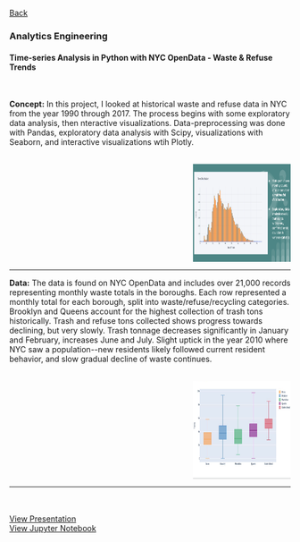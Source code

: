 [Back](https://zenjen-devs.github.io)

### Analytics Engineering
#### Time-series Analysis in Python with NYC OpenData - Waste & Refuse Trends 
<br>

**Concept:** In this project, I looked at historical waste and refuse data in NYC from the year 1990 through 2017. The process begins with some exploratory data analysis, then nteractive visualizations. Data-preprocessing was done with Pandas, exploratory data analysis with Scipy, visualizations with Seaborn, and interactive visualizations wtih Plotly.
<br><br>

<p align="right">
<img align="center" src="images/nyctrashdata2.png?raw=true" height="175" width="175"/>
  </p>

---

**Data:** The data is found on NYC OpenData and includes over 21,000 records representing monthly waste totals in the boroughs. Each row represented a monthly total for each borough, split into waste/refuse/recycling categories. Brooklyn and Queens account for the highest collection of trash tons historically. Trash and refuse tons collected shows progress towards declining, but very slowly. Trash tonnage decreases significantly in January and February,  increases June and July. Slight uptick in the year 2010 where NYC saw a population--new residents likely followed current resident behavior, and slow gradual decline of waste continues.
<br><br>

<p align="right">
<img align="center" src="images/nyctrashdata1.png?raw=true" height="175" width="175"/>
  </p>

---

<br><br>
[View Presentation](https://github.com/zenjen-devs/zenjen-devs.github.io/blob/master/pdfs/ExploringNYCTrashCollectionTonnageDSNYData.pdf)
<br>
[View Jupyter Notebook](https://github.com/jenarriaz/predictive-analytics-in-python/blob/master/NYCWaste.ipynb)
